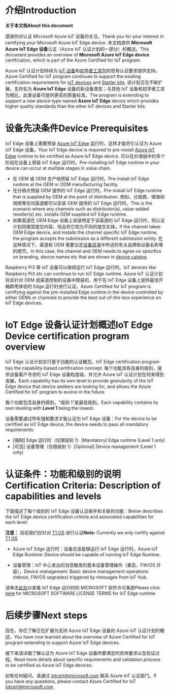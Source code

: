 # <a name="introduction"></a><span data-ttu-id="08710-101">介绍</span><span class="sxs-lookup"><span data-stu-id="08710-101">Introduction</span></span>

<span data-ttu-id="08710-102">**关于本文档**</span><span class="sxs-lookup"><span data-stu-id="08710-102">**About this document**</span></span>

<span data-ttu-id="08710-103">感谢你对认证 Microsoft Azure IoT 设备的关注。</span><span class="sxs-lookup"><span data-stu-id="08710-103">Thank you for your interest in certifying your Microsoft Azure IoT Edge device.</span></span> <span data-ttu-id="08710-104">本文档提供 **Microsoft Azure IoT Edge 设备**认证（Azure IoT 认证计划的一部分）的概述。</span><span class="sxs-lookup"><span data-stu-id="08710-104">This document provides an overview of **Microsoft Azure IoT Edge device** certification, which is part of the Azure Certified for IoT program.</span></span>

<span data-ttu-id="08710-105">Azure IoT 认证计划持续为 [IoT 设备](https://github.com/Azure/azure-iot-device-ecosystem/tree/master/iotcertification)和[初学者工具包](https://github.com/Azure/azure-iot-device-ecosystem/blob/master/kits/iotcertification/iot_certification_kit.md)的现有认证要求提供支持。</span><span class="sxs-lookup"><span data-stu-id="08710-105">Azure Certified for IoT program continues to support the existing certification requirements for [IoT devices](https://github.com/Azure/azure-iot-device-ecosystem/tree/master/iotcertification) and [Starter kits](https://github.com/Azure/azure-iot-device-ecosystem/blob/master/kits/iotcertification/iot_certification_kit.md).</span></span> <span data-ttu-id="08710-106">该计划正在不断扩展，支持名为 **Azure IoT Edge** 设备的新设备类型；与其他 IoT 设备和初学者工具包相比，此类设备可提供更高的质量标准。</span><span class="sxs-lookup"><span data-stu-id="08710-106">The program is extending to support a new device type named **Azure IoT Edge** device which provides higher quality standards than the other IoT devices and Starter kits.</span></span>

# <a name="device-prerequisites"></a><span data-ttu-id="08710-107">设备先决条件</span><span class="sxs-lookup"><span data-stu-id="08710-107">Device Prerequisites</span></span>

<span data-ttu-id="08710-108">IoT Edge 设备上需要预装 [Azure IoT Edge](https://github.com/Azure/iot-edge/blob/master/README.md) 运行时，这样才能将它认证为 Azure IoT Edge 设备。</span><span class="sxs-lookup"><span data-stu-id="08710-108">Your IoT Edge device is required to pre-install [Azure IoT Edge](https://github.com/Azure/iot-edge/blob/master/README.md) runtime to be certified as Azure IoT Edge device.</span></span>  <span data-ttu-id="08710-109">可以在价值链中的多个阶段在设备上预装 IoT Edge 运行时。</span><span class="sxs-lookup"><span data-stu-id="08710-109">Pre-installing IoT Edge runtime in your device can occur at multiple stages in value chain.</span></span>

-   <span data-ttu-id="08710-110">在 OEM 或 ODM 生产地预装 IoT Edge 运行时。</span><span class="sxs-lookup"><span data-stu-id="08710-110">Pre-install IoT Edge runtime at the OEM or ODM manufacturing facility.</span></span>
-   <span data-ttu-id="08710-111">在分销点预装 OEM 提供的 IoT Edge 运行时。</span><span class="sxs-lookup"><span data-stu-id="08710-111">Pre-install IoT Edge runtime that is supplied by OEM at the point of distribution.</span></span> <span data-ttu-id="08710-112">例如，分销商、增值经销商等任何渠道都可以安装 OEM 提供的 IoT Edge 运行时。</span><span class="sxs-lookup"><span data-stu-id="08710-112">This is the scenario where any channels such as distributor(s), value-added reseller(s) etc. installs OEM supplied IoT Edge runtime.</span></span>
-   <span data-ttu-id="08710-113">如果渠道在 OEM Edge 设备上安装特定于该渠道的 IoT Edge 运行时，则认证计划将接受提交内容，但会将它视为不同的提交实体。</span><span class="sxs-lookup"><span data-stu-id="08710-113">If the channel takes OEM Edge device, and installs the channel specific IoT Edge runtime, the program accepts the submission as a different submission entity.</span></span> <span data-ttu-id="08710-114">在这种情况下，渠道和 OEM 需要议定[设备目录](https://catalog.azureiotsolutions.com/)中所述的有关品牌和设备名称等的细节。</span><span class="sxs-lookup"><span data-stu-id="08710-114">In this case, the channel and OEM needs to agree on specifics on branding, device names etc that are shown in [device catalog](https://catalog.azureiotsolutions.com/).</span></span>

<span data-ttu-id="08710-115">Raspberry Pi3 等 IoT 设备可以继续运行 IoT Edge 运行时。</span><span class="sxs-lookup"><span data-stu-id="08710-115">IoT devices like Raspberry Pi3 etc can continue to run IoT Edge runtime.</span></span> <span data-ttu-id="08710-116">Azure IoT 认证计划将会针对 OEM 或渠道控制的设备中预装的、用于在 IoT Edge 设备上提供最佳开箱即用体验的 Edge 运行时进行认证。</span><span class="sxs-lookup"><span data-stu-id="08710-116">Azure Certified for IoT program is certifying against the pre-installed Edge runtime in the device controlled by either OEMs or channels to provide the best out-of-the-box experience on IoT Edge devices.</span></span>

# <a name="iot-edge-device-certification-program-overview"></a><span data-ttu-id="08710-117">IoT Edge 设备认证计划概述</span><span class="sxs-lookup"><span data-stu-id="08710-117">IoT Edge Device certification program overview</span></span>

<span data-ttu-id="08710-118">IoT Edge 认证计划实行基于功能的认证概念。</span><span class="sxs-lookup"><span data-stu-id="08710-118">IoT Edge certification program has the capability-based certification concept.</span></span> <span data-ttu-id="08710-119">每个功能具有自身的级别，提供设备客户寻求的 IoT Edge 设备粒度级，并允许 Azure IoT 认证计划在将来得到发展。</span><span class="sxs-lookup"><span data-stu-id="08710-119">Each capability has its own level to provide granularity of the IoT Edge device that device seekers are looking for, and allows the Azure Certified for IoT program to evolve in the future.</span></span>

<span data-ttu-id="08710-120">每个功能包含自身的级别，“级别 1”是最低级别。</span><span class="sxs-lookup"><span data-stu-id="08710-120">Each capability contains its own leveling with **Level 1** being the lowest.</span></span> 

<span data-ttu-id="08710-121">设备需要通过所有强制要求才能认证为 IoT Edge 设备：</span><span class="sxs-lookup"><span data-stu-id="08710-121">For the device to be certified as IoT Edge device, the device needs to pass all mandatory requirements:</span></span>

-   <span data-ttu-id="08710-122">[强制] Edge 运行时（仅限级别 1）</span><span class="sxs-lookup"><span data-stu-id="08710-122">[Mandatory] Edge runtime (Level 1 only)</span></span>
-   <span data-ttu-id="08710-123">[可选] 设备管理（仅限级别 1）</span><span class="sxs-lookup"><span data-stu-id="08710-123">[Optional] Device management (Level 1 only)</span></span>

# <a name="certification-criteria-description-of-capabilities-and-levels"></a><span data-ttu-id="08710-124">认证条件：功能和级别的说明</span><span class="sxs-lookup"><span data-stu-id="08710-124">Certification Criteria: Description of capabilities and levels</span></span>

<span data-ttu-id="08710-125">下面描述了每个级别的 IoT Edge 设备认证条件和关联的功能：</span><span class="sxs-lookup"><span data-stu-id="08710-125">Below describes the IoT Edge device certification criteria and associated capabilities for each level:</span></span>

<span data-ttu-id="08710-126">**注意：** 目前我们仅针对 [T1 OS](https://docs.microsoft.com/en-us/azure/iot-edge/support) 进行认证</span><span class="sxs-lookup"><span data-stu-id="08710-126">**Note:** Currently we only certify against [T1 OS](https://docs.microsoft.com/en-us/azure/iot-edge/support)</span></span>

-   <span data-ttu-id="08710-127">Azure IoT Edge 运行时：设备应该能够运行 IoT Edge 运行时。</span><span class="sxs-lookup"><span data-stu-id="08710-127">Azure IoT Edge Runtime:  Device should be capable of running IoT Edge Runtime.</span></span>

-   <span data-ttu-id="08710-128">设备管理：IoT 中心发出的消息触发的基本设备管理操作（重启、FW/OS 升级）。</span><span class="sxs-lookup"><span data-stu-id="08710-128">Device management: Basic device management operations (reboot, FW/OS upgrades) triggered by messages from IoT Hub.</span></span>

<span data-ttu-id="08710-129">请单击[此处](https://github.com/Azure/azure-iotedge/blob/master/LICENSE)以查看 IoT Edge 运行时的 MICROSOFT 软件许可条款</span><span class="sxs-lookup"><span data-stu-id="08710-129">Please click [here](https://github.com/Azure/azure-iotedge/blob/master/LICENSE) for MICROSOFT SOFTWARE LICENSE TERMS for IoT Edge runtime</span></span>

# <a name="next-steps"></a><span data-ttu-id="08710-130">后续步骤</span><span class="sxs-lookup"><span data-stu-id="08710-130">Next steps</span></span>

<span data-ttu-id="08710-131">现在，你已了解正在扩展为支持 Azure IoT Edge 设备的 Azure IoT 认证计划的概述。</span><span class="sxs-lookup"><span data-stu-id="08710-131">You have now learned about the overview of Azure Certified for IoT program extending to support Azure IoT Edge devices.</span></span>

<span data-ttu-id="08710-132">接下来请详细了解认证为 Azure IoT Edge 设备所要满足的具体要求以及验证过程。</span><span class="sxs-lookup"><span data-stu-id="08710-132">Read more details about specific requirements and validation process to be certified as Azure IoT Edge devices.</span></span> 

<span data-ttu-id="08710-133">如有任何疑问，请通过 [iotcert@microsoft.com](mailto:iotcert@microsoft.com) 联系 Azure IoT 认证部门。</span><span class="sxs-lookup"><span data-stu-id="08710-133">If you have any questions, please contact Azure Certified for IoT [iotcert@microsoft.com](mailto:iotcert@microsoft.com).</span></span>

